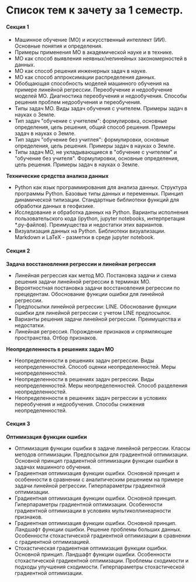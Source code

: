 # Список тем к зачету за 1 семестр.

#### Секция 1
- Машинное обучение (МО) и искусственный интеллект (ИИ). Основные понятия и определения.
- Примеры применения МО в академической науке и в технике.
- МО как способ выявления неявных/нелинейных закономерностей в данных.
- МО как способ решения инженерных задач в науке.
- МО как способ аппроксимации распределения данных.
- Обобщающая способность моделей машинного обучения на примере линейной регрессии. Переобучение и недообучение моделей МО. Диагностика переобучения и недообучения. Способы решения проблем недообучения и переобучения.
- Типы задач МО. Виды задач обучения с учителем. Примеры задач в науках о Земле.
- Тип задач "обучение с учителем": формулировка, основные определения, цель решения, общий способ решения. Примеры задач в науках о Земле.
- Тип задач "обучение без учитлея": формулировки, основные определения, цель решения. Примеры задач в науках о Земле.
- Типы задач МО, не укладывающиеся в "обучение с учителем" и "обучение без учителя". Формулировки, основные определения, цель решения. Примеры задач в науках о Земле.

**Технические средства анализа данных**
- Python как язык программирования для анализа данных. Структура программы Python. Базовые типы данных и переменных. Принцип динамической типизации. Стандартные библиотеки функций для обработки данных в геофизике.
- Исследование и обработка данных на Python. Варианты исполнения пользовательского кода (ipython, jupyter notebooks, интерпретация \*.py-файлов). Преимущества и недостатки этих вариантов.
- Визуализация данных на Python. Библиотеки визуализации. Markdown и LaTeX - разметки в среде jupyter notebook.

#### Секция 2
**Задача восстановления регрессии и линейная регрессия**

- Линейная регрессия как метод МО. Постановка задачи и схема решения задачи линейной регрессии в терминах МО.
- Вероятностная постановка задачи восстановления регрессии по прецедентам. Обоснование функции ошибки для линейной регрессии.
- Предпосылки линейной регрессии: LINE. Обоснование функции ошибки для линейной регрессии с учетом LINE предпосылок.
- Варианты решения задачи линейной регрессии. Преимущества и недостатки.
- Линейная регрессия. Порождение признаков и спрямляющие пространства. Отбор признаков.

**Неопределенность в решениях задач МО**
- Неопределенности в решениях задач регрессии. Виды неопределенностей. Способ оценки неопределенностей. Меры неопределенностей.
- Неопределенности в решениях задач регрессии. Виды неопределенностей. Меры неопределенностей. Способ разделения неопределенностей.
- Неопределенности в решениях задач регрессии в условиях переобучения и недообучения. Способы снижения неопределенностей.

#### Секция 3
**Оптимизация функции ошибки**
- Оптимизация функции ошибки в задаче линейной регрессии. Классы методов оптимизации. Предпосылки для градиентной оптимизации. Основной принцип градиентной оптимизации функции ошибки в задачах машинного обучения.
- Градиентная оптимизация функции ошибки. Основной принцип и особенности в сравнении с аналитическим решением на примере задачи линейной регрессии. Гиперпараметры градиентной оптимизации. 
- Градиентная оптимизация функции ошибки. Основной принцип. Гиперпараметры градиентной оптимизации. Особенности градиентной оптимизации в условиях мультиколлинеарности признаков.
- Градиентная оптимизация функции ошибки. Основной принцип. Ландшафт функции ошибки. Решение проблемы больших данных. Особенности стохастической градиентной оптимизации в сравнении с градиентной оптимизацией.
- Стохастическая градиентная оптимизация функции ошибки. Основной принцип. Ландшафт функции ошибки. Особенности стохастической градиентной оптимизации. Проблемы сходимости и подходы улучшения сходимости. Гиперпараметры стохастической градиентной оптимизации.